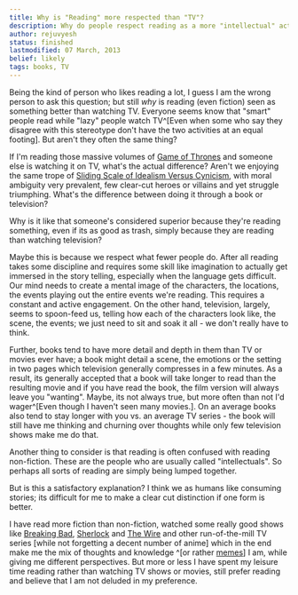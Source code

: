```yaml
---
title: Why is "Reading" more respected than "TV"?
description: Why do people respect reading as a more "intellectual" activity than watching television?
author: rejuvyesh
status: finished
lastmodified: 07 March, 2013
belief: likely
tags: books, TV
---
```


Being the kind of person who likes reading a lot, I guess I am the wrong person to ask this question; but still _why_ is reading (even fiction) seen as something better than watching TV. Everyone seems know that "smart" people read while "lazy" people watch TV^[Even when some who say they disagree with this stereotype don't have the two activities at an equal footing]. But aren't they often the same thing?

If I'm reading those massive volumes of [Game of Thrones](http://en.wikipedia.org/wiki/A_Game_of_Thrones) and someone else is watching it on TV, what's the actual difference? Aren't we enjoying the same trope of  [Sliding Scale of Idealism Versus Cynicism](http://tvtropes.org/pmwiki/pmwiki.php/Main/SlidingScaleOfIdealismVersusCynicism), with moral ambiguity very prevalent, few clear-cut heroes or villains and yet struggle triumphing. What's the difference between doing it through a book or television?

Why is it like that someone's considered superior because they're reading something, even if its as good as trash, simply because they are reading than watching television?

Maybe this is because we respect what fewer people do. After all reading takes some discipline and requires some skill like imagination to actually get immersed in the story telling, especially when the language gets difficult. Our mind needs to create a mental image of the characters, the locations, the events playing out the entire events we're reading. This requires a constant and active engagement. On the other hand, television, largely, seems to spoon-feed us, telling how each of the characters look like, the scene, the events; we just need to sit and soak it all - we don't really have to think.

Further, books tend to have more detail and depth in them than TV or movies ever have; a book might detail a scene, the emotions or the setting in two pages which television generally compresses in a few minutes. As a result, its generally accepted that a book will take longer to read than the resulting movie and if you have read the book, the film version will always leave you "wanting". Maybe, its not always true, but more often than not I'd wager^[Even though I haven't seen many movies.]. On an average books also tend to stay longer with you vs. an average TV series - the book will still have me thinking and churning over thoughts while only few television shows make me do that.

Another thing to consider is that reading is often confused with reading non-fiction. These are the people who are usually called "intellectuals". So perhaps all sorts of reading are simply being lumped together.

But is this a satisfactory explanation? I think we as humans like consuming stories; its difficult for me to make a clear cut distinction if one form is better.

I have read more fiction than non-fiction, watched some really good shows like [Breaking Bad](http://en.wikipedia.org/wiki/Breaking_Bad), [Sherlock](http://en.wikipedia.org/wiki/Sherlock_(TV_series)) and [The Wire](http://en.wikipedia.org/wiki/The_wire) and other run-of-the-mill TV series [while not forgetting a decent number of anime] which in the end make me the mix of thoughts and knowledge ^[or rather [memes](http://www.wired.com/science/discoveries/news/2008/02/ted_blackmore?currentPage=all)] I am, while giving me different perspectives. But more or less I have spent my leisure time reading rather than watching TV shows or movies, still prefer reading and believe that I am not deluded in my preference.

